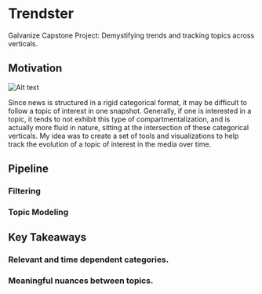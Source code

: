 # Trendster
Galvanize Capstone Project: Demystifying trends and tracking topics across verticals.

## Motivation
![Alt text](https://github.com/rawanhassunah/trendster/master/images/categories.png)

Since news is structured in a rigid categorical format, it may be difficult to follow a topic of interest in one snapshot. Generally, if one is interested in a topic, it tends to not exhibit this type of compartmentalization, and is actually more fluid in nature, sitting at the intersection of these categorical verticals. My idea was to create a set of tools and visualizations to help track the evolution of a topic of interest in the media over time.

## Pipeline
### Filtering

### Topic Modeling

## Key Takeaways
### Relevant and time dependent categories.

### Meaningful nuances between topics.
